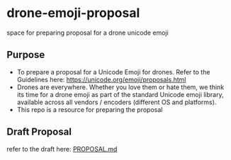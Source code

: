 # drone-emoji-proposal
space for preparing proposal for a drone unicode emoji

## Purpose
- To prepare a proposal for a Unicode Emoji for drones. Refer to the Guidelines here: https://unicode.org/emoji/proposals.html
- Drones are everywhere. Whether you love them or hate them, we think its time for a drone emoji as part of the standard Unicode emoji library, available across all vendors / encoders (different OS and platforms). 
- This repo is a resource for preparing the proposal

## Draft Proposal
refer to the draft here: [PROPOSAL.md](./PROPOSAL.md)
